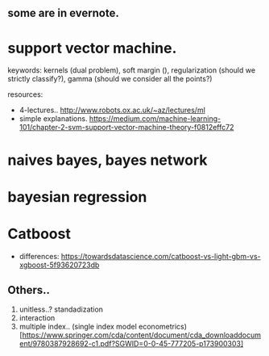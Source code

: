 ## some are in evernote.

# support vector machine.

keywords: kernels (dual problem), soft margin (), regularization (should we strictly classify?), gamma (should we consider all the points?)

resources: 
- 4-lectures.. http://www.robots.ox.ac.uk/~az/lectures/ml
- simple explanations. https://medium.com/machine-learning-101/chapter-2-svm-support-vector-machine-theory-f0812effc72

# naives bayes, bayes network

# bayesian regression

# Catboost
- differences: https://towardsdatascience.com/catboost-vs-light-gbm-vs-xgboost-5f93620723db


## Others..
1. unitless..? standadization
2. interaction
3. multiple index.. (single index model econometrics)[https://www.springer.com/cda/content/document/cda_downloaddocument/9780387928692-c1.pdf?SGWID=0-0-45-777205-p173900303]

